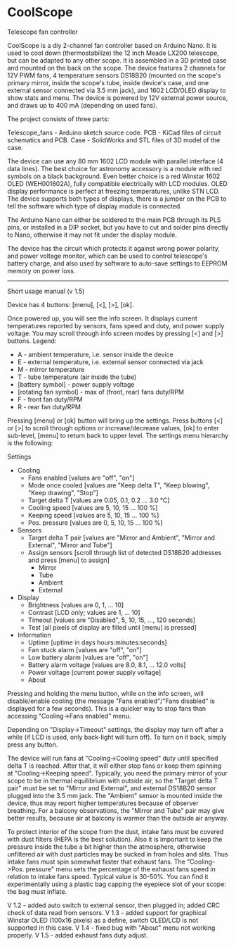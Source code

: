 # CoolScope
Telescope fan controller

CoolScope is a diy 2-channel fan controller based on Arduino Nano. It is used to cool down (thermostabilize) the 12 inch Meade LX200 telescope, but can be adapted to any other scope. It is assembled in a 3D printed case and mounted on the back on the scope. The device features 2 channels for 12V PWM fans, 4 temperature sensors DS18B20 (mounted on the scope's primary mirror, inside the scope's tube, inside device's case, and one external sensor connected via 3.5 mm jack), and 1602 LCD/OLED display to show stats and menu. The device is powered by 12V external power source, and draws up to 400 mA (depending on used fans).

The project consists of three parts:

Telescope_fans - Arduino sketch source code.
PCB - KiCad files of circuit schematics and PCB.
Case - SolidWorks and STL files of 3D model of the case.

The device can use any 80 mm 1602 LCD module with parallel interface (4 data lines). The best choice for astronomy accessory is a module with red symbols on a black background. Even better choice is a red Winstar 1602 OLED (WEH001602A), fully compatible electrically with LCD modules. OLED display performance is perfect at freezing temperatures, unlike STN LCD. The device supports both types of displays, there is a jumper on the PCB to tell the software which type of display module is connected.

The Arduino Nano can either be soldered to the main PCB through its PLS pins, or installed in a DIP socket, but you have to cut and solder pins directly to Nano, otherwise it may not fit under the display module.

The device has the circuit which protects it against wrong power polarity, and power voltage monitor, which can be used to control telescope's battery charge, and also used by software to auto-save settings to EEPROM memory on power loss.

----------------------------------------------------------------------------------

Short usage manual (v 1.5)

Device has 4 buttons: [menu], [<], [>], [ok].

Once powered up, you will see the info screen. It displays current temperatures reported by sensors, fans speed and duty, and power supply voltage. You may scroll through info screen modes by pressing [<] and [>] buttons. Legend:

- A - ambient temperature, i.e. sensor inside the device
- E - external temperature, i.e. external sensor connected via jack
- M - mirror temperature
- T - tube temperature (air inside the tube)
- [battery symbol] - power supply voltage
- [rotating fan symbol] - max of (front, rear) fans duty/RPM
- F - front fan duty/RPM
- R - rear fan duty/RPM

Pressing [menu] or [ok] button will bring up the settings. Press buttons [<] or [>] to scroll through options or increase/decrease values, [ok] to enter sub-level, [menu] to return back to upper level. The settings menu hierarchy is the following:

Settings
- Cooling
  - Fans enabled [values are "off", "on"]
  - Mode once cooled [values are "Keep delta T", "Keep blowing", "Keep drawing", "Stop"]
  - Target delta T [values are 0.05, 0.1, 0.2 ... 3.0 °C]
  - Cooling speed [values are 5, 10, 15 ... 100 %]
  - Keeping speed [values are 5, 10, 15 ... 100 %]
  - Pos. pressure [values are 0, 5, 10, 15 ... 100 %]
- Sensors
  - Target delta T pair [values are "Mirror and Ambient", "Mirror and External", "Mirror and Tube"]
  - Assign sensors [scroll through list of detected DS18B20 addresses and press [menu] to assign]
    - Mirror
    - Tube
    - Ambient
    - External
- Display
  - Brightness [values are 0, 1, ... 10]
  - Contrast [LCD only; values are 1, ... 10]
  - Timeout [values are "Disabled", 5, 10, 15, ..., 120 seconds]
  - Test [all pixels of display are filled until [menu] is pressed]
- Information
  - Uptime [uptime in days hours:minutes:seconds]
  - Fan stuck alarm [values are "off", "on"]
  - Low battery alarm [values are "off", "on"]
  - Battery alarm voltage [values are 8.0, 8.1, ... 12.0 volts]
  - Power voltage [current power supply voltage]
  - About

Pressing and holding the menu button, while on the info screen, will disable/enable cooling (the message "Fans enabled"/"Fans disabled" is displayed for a few seconds). This is a quicker way to stop fans than accessing "Cooling->Fans enabled" menu.

Depending on "Display->Timeout" settings, the display may turn off after a while (if LCD is used, only back-light will turn off). To turn on it back, simply press any button.

The device will run fans at "Cooling->Cooling speed" duty until specified delta T is reached. After that, it will either stop fans or keep them spinning at "Cooling->Keeping speed". Typically, you need the primary mirror of your scope to be in thermal equilibrium with outside air, so the "Target delta T pair" must be set to "Mirror and External", and external DS18B20 sensor plugged into the 3.5 mm jack. The "Ambient" sensor is mounted inside the device, thus may report higher temperatures because of observer breathing. For a balcony observations, the "Mirror and Tube" pair may give better results, because air at balcony is warmer than the outside air anyway.

To protect interior of the scope from the dust, intake fans must be covered with dust filters (HEPA is the best solution). Also it is important to keep the pressure inside the tube a bit higher than the atmosphere, otherwise unfiltered air with dust particles may be sucked in from holes and slits. Thus intake fans must spin somewhat faster that exhaust fans. The "Cooling->Pos. pressure" menu sets the percentage of the exhaust fans speed in relation to intake fans speed. Typical value is 30-50%. You can find it experimentally using a plastic bag capping the eyepiece slot of your scope: the bag must inflate.

V 1.2 - added auto switch to external sensor, then plugged in; added CRC check of data read from sensors.
V 1.3 - added support for graphical Winstar OLED (100x16 pixels) as a define, switch OLED/LCD is not supported in this case.
V 1.4 - fixed bug with "About" menu not working properly.
V 1.5 - added exhaust fans duty adjust.